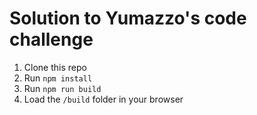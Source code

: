 # Solution to Yumazzo's code challenge

1. Clone this repo
2. Run `npm install`
3. Run `npm run build`
4. Load the `/build` folder in your browser
